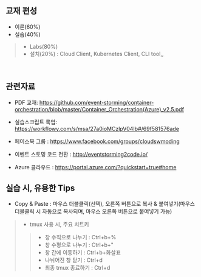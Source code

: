 ## 교재 편성
 - 이론(60%) 
 - 실습(40%) 
 >- Labs(80%)
 >- 설치(20%) : Cloud Client, Kubernetes Client, CLI tool,,             
 
<br/>

## 관련자료

- PDF 교재: https://github.com/event-storming/container-orchestration/blob/master/Container_Orchestration(Azure)_v2.5.pdf

- 실습스크립트 룩업:
https://workflowy.com/s/msa/27a0ioMCzlpV04Ib#/69f581576ade

- 페이스북 그룹 : 
https://www.facebook.com/groups/cloudswmoding  

- 이벤트 스토밍 코드 전환 : 
http://eventstorming2code.io/  

- Azure 클라우드 : 
https://portal.azure.com/?quickstart=true#home


## 실습 시, 유용한 Tips
- Copy & Paste : 마우스 더블클릭(선택), 오른쪽 버튼으로 복사 & 붙여넣기(마우스 더블클릭 시 자동으로 복사되며, 마우스 오른쪽 버튼으로 붙여넣기 가능)

> - tmux 사용 시, 주요 치트키
>> - 창 수직으로 나누기 : Ctrl+b+% <br/>
>> - 창 수평으로 나누기 : Ctrl+b+" <br/>
>> - 창 간에 이동하기 : Ctrl+b+화살표 <br/>
>> - 나뉘어진 창 닫기 : Ctrl+d <br/>
>> - 최종 tmux 종료하기 : Ctrl+d 

